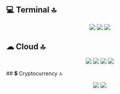
## 💻 Terminal 🔝
<p align="center">
 <img src= "https://img.shields.io/badge/GIT-E44C30?style=for-the-badge&logo=git&logoColor=white" >
 <img src= "https://img.shields.io/badge/powershell-5391FE?style=for-the-badge&logo=powershell&logoColor=white" >
<img src= "https://img.shields.io/badge/windows%20terminal-4D4D4D?style=for-the-badge&logo=windows%20terminal&logoColor=white" >
</p>

## ☁ Cloud 🔝
<p align="center">
 <img src= "https://img.shields.io/badge/Amazon_AWS-FF9900?style=for-the-badge&logo=amazonaws&logoColor=white">
<img src= "https://img.shields.io/badge/Google_Cloud-4285F4?style=for-the-badge&logo=google-cloud&logoColor=white">
<img src= "https://img.shields.io/badge/microsoft%20azure-0089D6?style=for-the-badge&logo=microsoft-azure&logoColor=white">
<img src= "https://img.shields.io/badge/Heroku-430098?style=for-the-badge&logo=heroku&logoColor=white"> 
</p>
## 💲 Cryptocurrency 🔝
<p align="center">
<img src= "https://img.shields.io/badge/Bitcoin-000000?style=for-the-badge&logo=bitcoin&logoColor=white">
<img src= "https://img.shields.io/badge/Ethereum-3C3C3D?style=for-the-badge&logo=Ethereum&logoColor=white">
</p>
